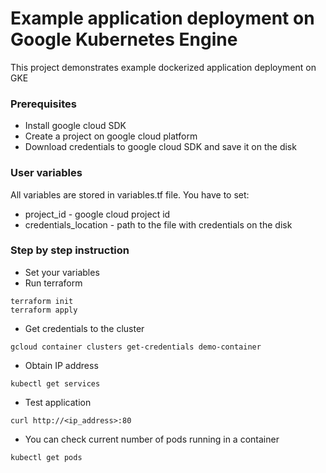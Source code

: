 # Example application deployment on Google Kubernetes Engine

This project demonstrates example dockerized application deployment on GKE

### Prerequisites

* Install google cloud SDK
* Create a project on google cloud platform
* Download credentials to google cloud SDK and save it on the disk

### User variables
All variables are stored in variables.tf file. You have to set:
* project_id - google cloud project id
* credentials_location - path to the file with credentials on the disk

### Step by step instruction

* Set your variables
* Run terraform 
```
terraform init
terraform apply
```
* Get credentials to the cluster
```
gcloud container clusters get-credentials demo-container
```
* Obtain IP address 
```
kubectl get services
```
* Test application
```
curl http://<ip_address>:80
```
* You can check current number of pods running in a container
```
kubectl get pods
```
